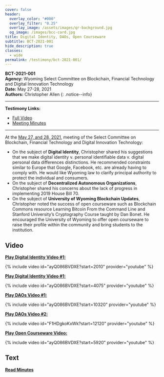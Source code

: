 ```yaml
---
cover: false
header:
  overlay_color: "#000"
  overlay_filter: "0.25"
  overlay_image: /assets/images/qr-background.jpg
  og_image: /images/bcc-card.jpg
title: Digital Identity, DAOs, Open Courseware
subtitle: BCT-2021-001
hide_description: true
classes:
  - wide
permalink: /testimony/bct-2021-001/
---
```


**BCT-2021-001**<br>
**Agency:** Wyoming Select Committee on Blockchain, Financial Technology and Digital Innovation Technology<br>
**Date:** May 27-28, 2021<br>
**Authors:** Christopher Allen
{: .notice--info}

---

**Testimony Links:**
  * [Full Video](https://www.youtube.com/watch?v=ayQ086BVDXE)
  * [Meeting Minutes](https://wyoleg.gov/InterimCommittee/2021/S19-20210527MeetingMinutes.pdf)

---

At the [May 27, and 28, 2021](https://wyoleg.gov/InterimCommittee/2021/S19-20210527MeetingMinutes.pdf), meeting of the Select Committee on Blockchain, Financial Technology and Digital Innovation Technology:
* On the subject of **Digital Identity**, Christopher shared his suggestions that we make digital identity v. personal identifiable data v. digital personal data differences distinctions. He recommended constraints similar to Europe that Google, Facebook, etc. are already having to comply with. He would like Wyoming law to clarify principal authority to protect the individual and consumers. 
* On the subject of **Decentralized Autonomous Organizations**, Christopher shared his concerns about the lack of progress in implementing 2019 House Bill 70. 
* On the subject of **University of Wyoming Blockchain Updates**, Christopher noted the success of open courseware such as Blockchain Commons resource Learning Bitcoin From the Command Line and Stanford University’s Cryptography Course taught by Dan Bonet. He encouraged the University of Wyoming to offer open courseware to raise their profile within the community and bring students to the institution.

## Video

[**Play Digital Identity Video #1:**](https://www.youtube.com/watch?v=ayQ086BVDXE&t=2010s)

{% include video id="ayQ086BVDXE?start=2010" provider="youtube" %}

[**Play Digital Identity Video #1:**](https://www.youtube.com/watch?v=ayQ086BVDXE&t=4075s)

{% include video id="ayQ086BVDXE?start=4075" provider="youtube" %}

[**Play DAOs Video #1:**](https://www.youtube.com/watch?v=F1HDgkoKxWk&t=10320s)

{% include video id="ayQ086BVDXE?start=10320" provider="youtube" %}

[**Play DAOs Video #2:**](https://www.youtube.com/watch?v=F1HDgkoKxWk&t=12120s)

{% include video id="F1HDgkoKxWk?start=12120" provider="youtube" %}

[**Play Open Courseware Video:**](https://www.youtube.com/watch?v=ayQ086BVDXE&t=5920s)

{% include video id="ayQ086BVDXE?start=5920" provider="youtube" %}

## Text

<a href="https://wyoleg.gov/InterimCommittee/2021/S19-20210527MeetingMinutes.pdf"><b>Read Minutes</b></a>
